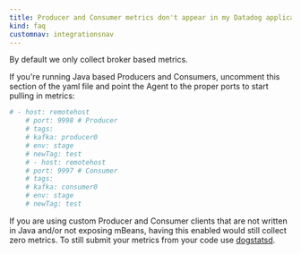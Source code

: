 ```yaml
---
title: Producer and Consumer metrics don't appear in my Datadog application
kind: faq
customnav: integrationsnav
---
```


By default we only collect broker based metrics. 

If you're running Java based Producers and Consumers, uncomment this section of the yaml file and point the Agent to the proper ports to start pulling in metrics:

```yaml
# - host: remotehost
    # port: 9998 # Producer
    # tags:
    # kafka: producer0
    # env: stage
    # newTag: test
    # - host: remotehost
    # port: 9997 # Consumer
    # tags:
    # kafka: consumer0
    # env: stage
    # newTag: test
```

If you are using custom Producer and Consumer clients that are not written in Java and/or not exposing mBeans, having this enabled would still collect zero metrics. To still submit your metrics from your code use [dogstatsd](/developers/dogstatsd/).